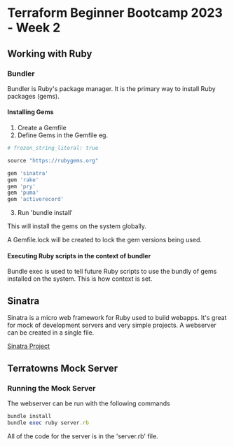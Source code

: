 # Terraform Beginner Bootcamp 2023 - Week 2

## Working with Ruby

### Bundler

Bundler is Ruby's package manager. It is the primary way to install Ruby packages (gems). 

#### Installing Gems

1) Create a Gemfile
2) Define Gems in the Gemfile eg.
```ruby
# frozen_string_literal: true

source "https://rubygems.org"

gem 'sinatra'
gem 'rake'
gem 'pry'
gem 'puma'
gem 'activerecord'
```
3) Run 'bundle install'

This will install the gems on the system globally.

A Gemfile.lock will be created to lock the gem versions being used.

#### Executing Ruby scripts in the context of bundler

Bundle exec is used to tell future Ruby scripts to use the bundly of gems installed on the system. This is how context is set.

## Sinatra 

Sinatra is a micro web framework for Ruby used to build webapps. It's great for mock of development servers and very simple projects. A webserver can be created in a single file.

[Sinatra Project](https://sinatrarb.com/)

## Terratowns Mock Server

### Running the Mock Server

The webserver can be run with the following commands

```ruby
bundle install
bundle exec ruby server.rb
```

All of the code for the server is in the 'server.rb' file.


